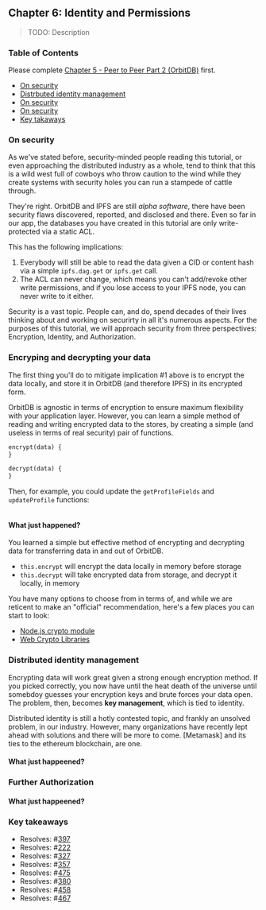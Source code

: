 ## Chapter 6: Identity and Permissions

> TODO: Description

<div>
  <h3>Table of Contents</h3>
  
Please complete [Chapter 5 - Peer to Peer Part 2 (OrbitDB)](./05_P2P_Part_2.md) first.

- [On security](#on-security)
- [Distrbuted identity management](#distributed-identity-management)
- [On security](#)
- [On security](#)
- [Key takaways](#)

</div>

### On security

As we've stated before, security-minded people reading this tutorial, or even approaching the distributed industry as a whole, tend to think that this is a wild west full of cowboys who throw caution to the wind while they create systems with security holes you can run a stampede of cattle through.

They're right. OrbitDB and IPFS are still _alpha software_, there have been security flaws discovered, reported, and disclosed and there. Even so far in our app, the databases you have created in this tutorial are only write-protected via a static ACL.

This has the following implications:

1. Everybody will still be able to read the data given a CID or content hash via a simple `ipfs.dag.get` or `ipfs.get` call.
2. The ACL can never change, which means you can't add/revoke other write permissions, and if you lose access to your IPFS node, you can never write to it either.

Security is a vast topic. People can, and do, spend decades of their lives thinking about and working on securirty in all it's numerous aspects. For the purposes of this tutorial, we will approach security from three perspectives: Encryption, Identity, and Authorization.

### Encryping and decrypting your data

The first thing you'll do to mitigate implication #1 above is to encrypt the data locally, and store it in OrbitDB (and therefore IPFS) in its encrypted form.

OrbitDB is agnostic in terms of encryption to ensure maximum flexibility with your application layer. However, you can learn a simple method of reading and writing encrypted data to the stores, by creating a simple (and useless in terms of real security) pair of functions.

```diff
encrypt(data) {
}

decrypt(data) {
}
```

Then, for example, you could update the `getProfileFields` and `updateProfile` functions:

```diff
```

#### What just happened?

You learned a simple but effective method of encrypting and decrypting data for transferring data in and out of OrbitDB.

- `this.encrypt` will encrypt the data locally in memory before storage
- `this.decrypt` will take encrypted data from storage, and decrypt it locally, in memory

You have many options to choose from in terms of, and while we are reticent to make an "official" recommendation, here's a few places you can start to look:

- [Node.js crypto module](https://nodejs.org/api/crypto.html)
- [Web Crypto Libraries](https://developer.mozilla.org/en-US/docs/Web/API/Web_Crypto_API)

### Distributed identity management

Encrypting data will work great given a strong enough encryption method. If you picked correctly, you now have until the heat death of the universe until somebdoy guesses your encryption keys and brute forces your data open. The problem, then, becomes **key management**, which is tied to identity.

Distributed identity is still a hotly contested topic, and frankly an unsolved problem, in our industry. However, many organizations have recently lept ahead with solutions and there will be more to come. [Metamask] and its ties to the ethereum blockchain, are one.

#### What just happeened?

### Further Authorization

#### What just happeened?

### Key takeaways

* Resolves: #[397](https://github.com/orbitdb/orbit-db/issues/397)
* Resolves: #[222](https://github.com/orbitdb/orbit-db/issues/222)
* Resolves: #[327](https://github.com/orbitdb/orbit-db/issues/327)
* Resolves: #[357](https://github.com/orbitdb/orbit-db/issues/357)
* Resolves: #[475](https://github.com/orbitdb/orbit-db/issues/475)
* Resolves: #[380](https://github.com/orbitdb/orbit-db/issues/380)
* Resolves: #[458](https://github.com/orbitdb/orbit-db/issues/458)
* Resolves: #[467](https://github.com/orbitdb/orbit-db/issues/467)
